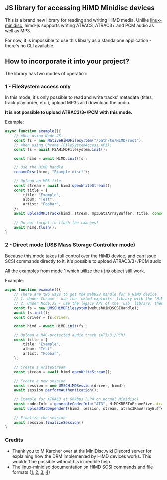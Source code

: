 ## JS library for accessing HiMD Minidisc devices

This is a brand new library for reading and writing HiMD media.
Unlike [linux-minidisc](https://github.com/linux-minidisc/linux-minidisc), himd-js supports writing ATRAC3, ATRAC3+ and PCM audio as well as MP3.

For now, it is impossible to use this library as a standalone application - there's no CLI available.

## How to incorporate it into your project?

The library has two modes of operation:

### 1 - FileSystem access only

In this mode, it's only possible to read and write tracks' metadata (titles, track play order, etc.), upload MP3s and download the audio.

**It is not possible to upload ATRAC3/3+/PCM with this mode.**

Example:
```ts
async function example(){
    // When using Node.JS:
    const fs = new NativeHiMDFilesystem("/path/to/HiMD/root");
    // When using Chrome (FileSystemAccess API):
    const fs = await FSAHiMDFilesystem.init();

    const himd = await HiMD.init(fs);

    // Use the HiMD handle
    renameDisc(himd, "Example disc!");

    // Upload an MP3 file
    const stream = await himd.openWriteStream();
    const title = {
        title: "Example",
        album: "Test",
        artist: "Foobar",
    };
    await uploadMP3Track(himd, stream, mp3DataArrayBuffer, title, console.log);
    
    // Do not forget to flush the changes!
    await himd.flush();
}
```

### 2 - Direct mode (USB Mass Storage Controller mode)

Because this mode takes full control over the HiMD device, and can issue SCSI commands directly to it, it's possible to upload ATRAC3/3+/PCM audio

All the examples from mode 1 which utilize the `HiMD` object still work.

Example:
```ts
async function example(){
    // There are two ways to get the WebUSB handle for a HiMD device
    // 1. Under Chrome - use the `netmd-exploits` library with the 'HiMDUSBClassOverride' exploit
    // 2. Under Node.JS - use the legacy API of the `usb` library, then invoke `.detachKernelDriver()` on the interface object
    const fs = new UMSCHiMDFilesystem(webusbHiMDSCSIHandle);
    await fs.init();
    const driver = fs.driver;

    const himd = await HiMD.init(fs);

    // Upload a MAC-protected audio track (AT3/3+/PCM)
    const title = {
        title: "Example",
        album: "Test",
        artist: "Foobar",
    };

    // Create a WriteStream
    const stream = await himd.openWriteStream();

    // Create a new session
    const session = new UMSCHiMDSession(driver, himd);
    await session.performAuthentication();

    // Example for ATRAC3 at 66kbps (LP4 on normal Minidisc)
    const codecInfo = generateCodecInfo("AT3", HiMDKBPSToFrameSize.atrac3[66]);
    await uploadMacDependent(himd, session, stream, atrac3RawArrayBuffer, codecInfo, title, console.log);
    
    // Finalize the session
    await session.finalizeSession();
}
```

### Credits
- Thank you to M Karcher over at the MiniDisc.wiki Discord server for explaining how the DRM implemented by HiMD devices works. This wouldn't be possible without his incredible help.
- The linux-minidisc documentation on HiMD SCSI commands and file formats ([1](https://wiki.physik.fu-berlin.de/linux-minidisc/himddownload), [2](https://wiki.physik.fu-berlin.de/linux-minidisc/doku.php?id=himddiskformat), [3](https://wiki.physik.fu-berlin.de/linux-minidisc/himdscsi), [4](https://wiki.physik.fu-berlin.de/linux-minidisc/himddownload-keystuff))

